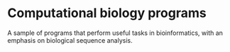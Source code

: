 # Computational biology programs
A sample of programs that perform useful tasks in bioinformatics, with an emphasis on biological sequence analysis.
